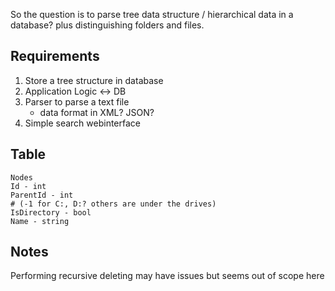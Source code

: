 So the question is to parse tree data structure / hierarchical data in a database? plus distinguishing folders and files.

## Requirements

1. Store a tree structure in database
1. Application Logic <-> DB
1. Parser to parse a text file
    - data format in XML? JSON?
1. Simple search webinterface

## Table

```
Nodes
Id - int
ParentId - int
# (-1 for C:, D:? others are under the drives)
IsDirectory - bool
Name - string
```


## Notes

Performing recursive deleting may have issues but seems out of scope here

